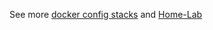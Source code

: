 See more [docker config stacks](https://github.com/JAlcocerT/Docker) and [Home-Lab](https://github.com/JAlcocerT/Home-Lab)